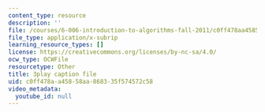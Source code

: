 ```yaml
---
content_type: resource
description: ''
file: /courses/6-006-introduction-to-algorithms-fall-2011/c0ff478aa45858aa868335f574572c58_w6nuXg0BISo.vtt
file_type: application/x-subrip
learning_resource_types: []
license: https://creativecommons.org/licenses/by-nc-sa/4.0/
ocw_type: OCWFile
resourcetype: Other
title: 3play caption file
uid: c0ff478a-a458-58aa-8683-35f574572c58
video_metadata:
  youtube_id: null
---
```

